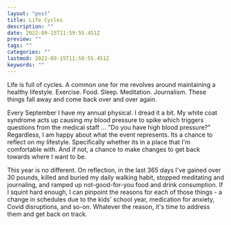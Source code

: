 ```yaml
---
layout: "post"
title: Life Cycles
description: ""
date: 2022-09-15T11:59:55.451Z
preview: ""
tags: ""
categories: ""
lastmod: 2022-09-15T11:59:55.451Z
keywords: ""
---
```

Life is full of cycles.  A common one for me revolves around maintaining a healthy lifestyle.  Exercise.  Food.  Sleep.  Meditation.  Journalism.  These things fall away and come back over and over again.

Every September I have my annual physical.  I dread it a bit.  My white coat syndrome acts up causing my blood pressure to spike which triggers questions from the medical staff ... "Do you have high blood pressure?"  Regardless, I am happy about what the event represents.  Its a chance to reflect on my lifestyle.  Specifically whether its in a place that I'm comfortable with.  And if not, a chance to make changes to get back towards where I want to be.

This year is no different.  On reflection, in the last 365 days I've gained over 30 pounds, killed and buried my daily walking habit, stopped meditating and journaling, and ramped up not-good-for-you food and drink consumption.  If I squint hard enough, I can pinpoint the reasons for each of those things - a change in schedules due to the kids' school year, medication for anxiety, Covid disruptions, and so-on.  Whatever the reason, it's time to address them and get back on track.